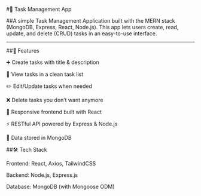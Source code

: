 #📝 Task Management App

##A simple Task Management Application built with the MERN stack (MongoDB, Express, React, Node.js).
This app lets users create, read, update, and delete (CRUD) tasks in an easy-to-use interface.

---


##🚀 Features

➕ Create tasks with title & description

👀 View tasks in a clean task list

✏️ Edit/Update tasks when needed

❌ Delete tasks you don’t want anymore

📱 Responsive frontend built with React

⚡ RESTful API powered by Express & Node.js

💾 Data stored in MongoDB

##🛠️ Tech Stack

Frontend: React, Axios, TailwindCSS 

Backend: Node.js, Express.js

Database: MongoDB (with Mongoose ODM)
